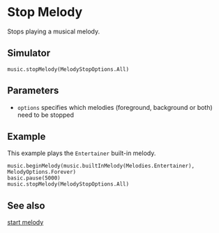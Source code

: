 # Stop Melody

Stops playing a musical melody.

## Simulator

```sig
music.stopMelody(MelodyStopOptions.All)
```

## Parameters

* ``options`` specifies which melodies (foreground, background or both) need to be stopped

## Example

This example plays the ``Entertainer`` built-in melody.

```blocks
music.beginMelody(music.builtInMelody(Melodies.Entertainer), MelodyOptions.Forever)
basic.pause(5000)
music.stopMelody(MelodyStopOptions.All)
```

## See also

[start melody](/reference/music/begin-melody)
